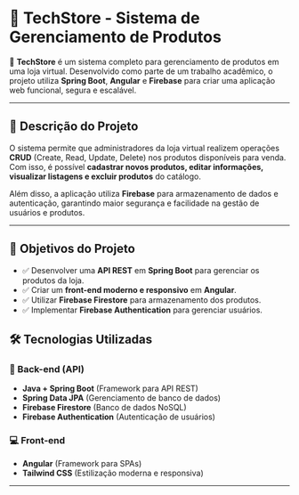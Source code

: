 # 🛒 TechStore - Sistema de Gerenciamento de Produtos

🚀 **TechStore** é um sistema completo para gerenciamento de produtos em uma loja virtual. Desenvolvido como parte de um trabalho acadêmico, o projeto utiliza **Spring Boot**, **Angular** e **Firebase** para criar uma aplicação web funcional, segura e escalável.

---

## 📌 **Descrição do Projeto**
O sistema permite que administradores da loja virtual realizem operações **CRUD** (Create, Read, Update, Delete) nos produtos disponíveis para venda. Com isso, é possível **cadastrar novos produtos, editar informações, visualizar listagens e excluir produtos** do catálogo.

Além disso, a aplicação utiliza **Firebase** para armazenamento de dados e autenticação, garantindo maior segurança e facilidade na gestão de usuários e produtos.

---

## 🎯 **Objetivos do Projeto**
- ✅ Desenvolver uma **API REST** em **Spring Boot** para gerenciar os produtos da loja.
- ✅ Criar um **front-end moderno e responsivo** em **Angular**.
- ✅ Utilizar **Firebase Firestore** para armazenamento dos produtos.
- ✅ Implementar **Firebase Authentication** para gerenciar usuários.

## 🛠 **Tecnologias Utilizadas**
### **🚀 Back-end (API)**
- **Java + Spring Boot** (Framework para API REST)
- **Spring Data JPA** (Gerenciamento de banco de dados)
- **Firebase Firestore** (Banco de dados NoSQL)
- **Firebase Authentication** (Autenticação de usuários)

### **💻 Front-end**
- **Angular** (Framework para SPAs)
- **Tailwind CSS** (Estilização moderna e responsiva)
---
